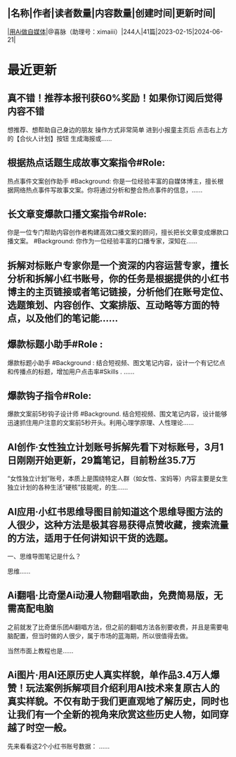 |名称|作者|读者数量|内容数量|创建时间|更新时间|
---
|[用Ai做自媒体](https://xiaobot.net/p/Aizmt?refer=0b133df9-27dc-423b-8101-639049001c13)|@喜脉（助理号：ximaiii）|244人|41篇|2023-02-15|2024-06-21|

# 最近更新
## 真不错！推荐本报刊获60%奖励！如果你订阅后觉得内容不错
想推荐、想帮助自己身边的朋友
操作方式非常简单
进到小报童主页后
点击右上方的【合伙人计划】按钮
生成海报或......
## 根据热点话题生成故事文案指令#Role:
热点事件文案创作助手
#Background:
你是一位经验丰富的自媒体博主，擅长根据网络热点事件写故事文案。你将通过分析和整合热点事件的信息，......
## 长文章变爆款口播文案指令#Role:
你是一位专门帮助内容创作者构建高效口播文案的顾问，擅长把长文章变成爆款口播文案。
#Background:
你作为一位经验丰富的口播专家，深知在......
## 拆解对标账户专家你是一个资深的内容运营专家，擅长分析和拆解小红书账号，你的任务是根据提供的小红书博主的主页链接或者笔记链接，分析他们在账号定位、选题策划、内容创作、文案排版、互动略等方面的特点，以及他们的笔记能......
## 爆款标题小助手#Role :
爆款标题小助手
#Background :
结合短视频、图文笔记内容，设计一个有记忆点和传播点的标题，增加用户点击率#Skills .
......
## 爆款钩子指令#Role:
爆款文案前5秒钩子设计师
#Background.
结合短视频、围文笔记内容，设计能够迅速抓住用户注意的文案前5秒开头。利用心理学原理、人性理论......
## AI创作·女性独立计划账号拆解先看下对标账号，3月1日刚刚开始更新，29篇笔记，目前粉丝35.7万
“女性独立计划”账号，本质上是围绕特定人群（如女性、宝妈等）内容主要是女生独立计划的各种生活“硬核”技能呢，的生......
## AI应用·小红书思维导图目前知道这个思维导图方法的人很少，这种方法是极其容易获得点赞收藏，搜索流量的方法，适用于任何讲知识干货的选题。

一、思维导图笔记是什么？

思维......
## Ai翻唱·比奇堡Ai动漫人物翻唱歌曲，免费简易版，无需高配电脑
之前就发了比奇堡乐团AI翻唱方法，但之前的翻唱方法各别要收费，并且是需要电脑配置，但当时做的人很少，属于市场的蓝海期，所以很值得去做。

当然市面上教程也是......
## Ai图片·用AI还原历史人真实样貌，单作品3.4万人爆赞！玩法案例拆解项目介绍利用AI技术来复原古人的真实样貌。不仅有助于我们更直观地了解历史，同时也让我们有一个全新的视角来欣赏这些历史人物，如同穿越了时空一般。
先来看看这2个小红书账号数据：
......

